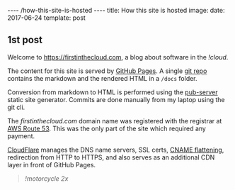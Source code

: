 ---- /how-this-site-is-hosted ----
title: How this site is hosted
image:
date: 2017-06-24
template: post

## 1st post

Welcome to https://firstinthecloud.com, a blog about software in the _!cloud_.

The content for this site is served by [GitHub Pages](https://help.github.com/articles/what-is-github-pages/). A single [git repo](https://github.com/jldec/firstinthecloud.com) contains the markdown and the rendered HTML in a `/docs` folder.

Conversion from markdown to HTML is performed using the  [pub-server](https://jldec.github.io/pub-doc/) static site generator. Commits are done manually from my laptop using the git cli.

The _firstinthecloud.com_ domain name was registered with the registrar at [AWS Route 53](https://aws.amazon.com/route53/). This was the only part of the site which required any payment.

[CloudFlare](https://www.cloudflare.com) manages the DNS name servers, SSL certs, [CNAME flattening](https://blog.cloudflare.com/introducing-cname-flattening-rfc-compliant-cnames-at-a-domains-root/), redirection from HTTP to HTTPS, and also serves as an additional CDN layer in front of GitHub Pages.

> _!motorcycle 2x_
